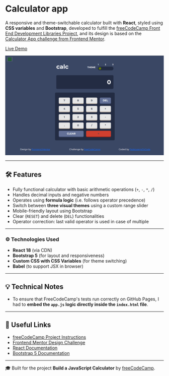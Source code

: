 # Calculator app

A responsive and theme-switchable calculator built with **React**, styled using **CSS variables** and **Bootstrap**, developed to fulfill the [freeCodeCamp Front End Development Libraries Project](https://www.freecodecamp.org/learn/front-end-development-libraries/#front-end-development-libraries-projects), and its design is based on the [Calculator App challenge from Frontend Mentor](https://www.frontendmentor.io/challenges/calculator-app-9lteq5N29).

[Live Demo](https://fedelearnstocode.github.io/Calculator-app)

![](./screenshot.png)

---

## 🛠 Features

- Fully functional calculator with basic arithmetic operations (`+`, `-`, `*`, `/`)
- Handles decimal inputs and negative numbers
- Operates using **formula logic** (i.e. follows operator precedence)
- Switch between **three visual themes** using a custom range slider
- Mobile-friendly layout using Bootstrap
- Clear (`RESET`) and delete (`DEL`) functionalities
- Operator correction: last valid operator is used in case of multiple

---

### ⚙️ Technologies Used

- **React 18** (via CDN)
- **Bootstrap 5** (for layout and responsiveness)
- **Custom CSS with CSS Variables** (for theme switching)
- **Babel** (to support JSX in browser)

---

## 💡 Technical Notes 

- To ensure that FreeCodeCamp's tests run correctly on GitHub Pages, I had to **embed the `app.js` logic directly inside the `index.html` file**.

---

## 🔗 Useful Links

- [freeCodeCamp Project Instructions](https://www.freecodecamp.org/learn/front-end-development-libraries/front-end-development-libraries-projects/build-a-javascript-calculator)
- [Frontend Mentor Design Challenge](https://www.frontendmentor.io/challenges/calculator-app-9lteq5N29)
- [React Documentation](https://reactjs.org/)
- [Bootstrap 5 Documentation](https://getbootstrap.com/docs/5.3/getting-started/introduction/)

---

🎓 Built for the project **Build a JavaScript Calculator** by [freeCodeCamp](https://www.freecodecamp.org).

